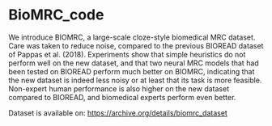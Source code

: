 # BioMRC_code
We introduce BIOMRC, a large-scale cloze-style biomedical MRC dataset. Care was taken to reduce noise, compared to the previous BIOREAD dataset of Pappas et al. (2018). Experiments show that simple heuristics do not perform well on the new dataset, and that two neural MRC models  that had been tested on BIOREAD perform much better on BIOMRC, indicating that the new dataset is indeed less noisy or at least that its task is more feasible. Non-expert human performance is also higher on the new dataset compared to BIOREAD, and biomedical experts perform even better.

Dataset is available on: https://archive.org/details/biomrc_dataset
